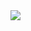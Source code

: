 <img src="https://capsule-render.vercel.app/api?type=slice&color=293040&height=150&section=header&text=MULATTA&fontSize=60&fontColor=D5B263&rotate=10&fontAlign=60&fontAlignY=180" />
